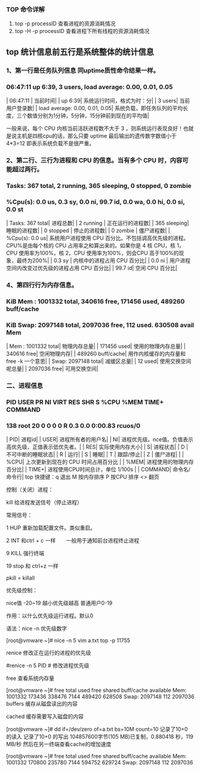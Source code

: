 ### TOP 命令详解
1. top -p processID 查看进程的资源消耗情况
2. top -H -p processID 查看进程下所有线程的资源消耗情况

## top 统计信息前五行是系统整体的统计信息

### 1、第一行是任务队列信息 同uptime质性命令结果一样。
### 06:47:11 up  6:39,  3 users,  load average: 0.00, 0.01, 0.05
| 06:47:11 | 当前时间| 
| up  6:39| 系统运行时间，格式为时：分| 
| 3 users| 当前用户登录数| 
| load average: 0.00, 0.01, 0.05| 系统负载，即任务队列的平均长度，三个数值分别为1分钟，5分钟，15分钟前到现在的平均值| 

一般来说，每个 CPU 内核当前活跃进程数不大于 3 ，则系统运行表现良好！也就是说主机是四核cpu的话，那么只要 uptime 最后输出的遗传数字数值小于 4*3=12 即表示系统负载不是很严重。

### 2、第二行、三行为进程和 CPU 的信息。当有多个 CPU 时，内容可能超过两行。
### Tasks: 367 total,   2 running, 365 sleeping,   0 stopped,   0 zombie
### %Cpu(s):  0.0 us,  0.3 sy,  0.0 ni, 99.7 id,  0.0 wa,  0.0 hi,  0.0 si,  0.0 st
| Tasks: 367 total| 进程总数|
| 2 running | 正在运行的进程数|
| 365 sleeping| 睡眠的进程数|
| 0 stopped | 停止的进程数|
| 0 zombie  | 僵尸进程数|
| %Cpu(s):  0.0 us| 系统用户进程使用 CPU 百分比。不包括调高优先级的进程。 CPU%是由每个核的 CPU 占用率之和算出来的。如果你是 4 核 CPU，核 1，CPU 使用率为100%，核 2，CPU 使用率为100%，则会CPU 高于100%的现象，最终为200%|
| 0.3 sy |  内核中的进程占用 CPU 百分比|
| 0.0 ni |  用户进程空间内改变过优先级的进程占用 CPU 百分比|
| 99.7 id|  空闲 CPU 百分比|

### 4、第四行行为内存信息。
### KiB Mem :  1001332 total,   340616 free,   171456 used,   489260 buff/cache
### KiB Swap:  2097148 total,  2097036 free,      112 used.   630508 avail Mem
| Mem :  1001332 total| 物理内存总量|
| 171456 used| 使用的物理内存总量|
| 340616 free| 空闲物理内存|
| 489260 buff/cache| 用作内核缓存的内存量和free -k 一个意思|
| Swap:  2097148 total| 减缓区总量|
| 12 used| 使用交换空间呢总量|
| 2097036 free|  可用交换空间|
 

### 二、进程信息
### PID USER      PR  NI    VIRT    RES    SHR S %CPU %MEM     TIME+ COMMAND
### 138 root      20   0       0      0      0 R  0.3  0.0   0:00.83 rcuos/0
| PID| 进程id| 
| USER| 进程所有者的用户名| 
| NI| 进程优先级。nce值。负值表示高优先级，正值表示低优先者。| 
| RES| 实际使用内存大小| 
| S| 进程状态| 
| D  | 不可中断的睡眠状态| 
| R | 运行| 
| S | 睡眠| 
| T | 跟踪/停止| 
| Z | 僵尸进程| 
| | %CPU| 上次更新到现在的 CPU 时间占用百分比 | 
| %MEM|  进程使用的物理内存百分比| 
| TIME+| 进程使用CPU时间总计，单位  1/100s | 
| COMMAND|  命令名/命令行| 
top 快捷键：q  退出 M 按内存排序 P 按CPU 排序 <>  翻页

 

控制（关闭）进程：

kill   给进程发送信号（停止进程）

常用信号：

1   HUP   重新加载配置文件。类似重启。

2  INT     和ctrl + c 一样　　一般用于通知前台进程终止进程

9  KILL    强行终端

19  stop   和 ctrl+z 一样

 

pkill = killall

 

优先级控制：

nice值  -20~19   越小优先级越高  普通用户0-19

作用：以什么优先级运行进程。默认0

语法：nice  -n  优先级数字

[root@vmware ~]# nice -n 5 vim a.txt
top -p 11755

 

renice 修改正在运行的进程的优先级

#renice -n 5 PID  # 修改进程优先级

 

free  查看系统内存量

[root@vmware ~]# free
              total        used        free      shared  buff/cache   available
Mem:        1001332      173436      338476        7144      489420      628508
Swap:       2097148         112     2097036
buffers  缓存从磁盘读出的内容

cached  缓存需要写入磁盘的内容

 

[root@vmware ~]# dd if=/dev/zero of=a.txt bs=10M count=10
记录了10+0 的读入
记录了10+0 的写出
104857600字节(105 MB)已复制，0.880418 秒，119 MB/秒
然后在另一终端查看cache的增加速度

[root@vmware ~]# free
              total        used        free      shared  buff/cache   available
Mem:        1001332      170800      235780        7144      594752      629724
Swap:       2097148         112     2097036
 
